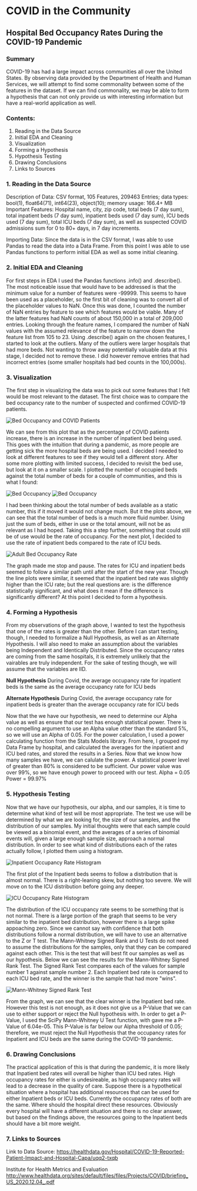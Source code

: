 # COVID in the Community
## Hospital Bed Occupancy Rates During the COVID-19 Pandemic

### Summary
COVID-19 has had a large impact across communities all over the United States. By observing data provided by the Department of Health and Human Services, we will attempt to find some commonality between some of the features in the dataset. If we can find commonality, we may be able to form a hypothesis that can not only provide us with interesting information but have a real-world application as well.

### Contents:
1. Reading in the Data Source
2. Initial EDA and Cleaning
3. Visualization
4. Forming a Hypothesis
5. Hypothesis Testing
6. Drawing Conclusions
7. Links to Sources

### 1. Reading in the Data Source
Description of Data:
CSV format, 105 Features, 209463 Entries; data types: bool(1), float64(71), int64(23), object(10); memory usage: 166.4+ MB
Important Features: Hospital name, city, zip code, total beds (7 day sum), total inpatient beds (7 day sum), inpatient beds used (7 day sum), ICU beds used (7 day sum), total ICU beds (7 day sum), as well as suspected COVID admissions sum for 0 to 80+ days, in 7 day increments.

Importing Data:
Since the data is in the CSV format, I was able to use Pandas to read the data into a Data Frame. From this point I was able to use Pandas functions to perform initial EDA as well as some initial cleaning.

### 2. Initial EDA and Cleaning
For first steps in EDA I used the Pandas functions .info() and .describe(). The most noticeable issue that would have to be addressed is that the minimum value for a number of features were -99999. This seems to have been used as a placeholder, so the first bit of cleaning was to convert all of the placeholder values to NaN. Once this was done, I counted the number of NaN entries by feature to see which features would be viable. Many of the latter features had NaN counts of about 150,000 in a total of 209,000 entries. Looking through the feature names, I compared the number of NaN values with the assumed relevance of the feature to narrow down the feature list from 105 to 23. Using .describe() again on the chosen features, I started to look at the outliers. Many of the outliers were larger hospitals that had more beds. Not wanting to throw away potentially valuable data at this stage, I decided not to remove these. I did however remove entries that had incorrect entries (some smaller hospitals had bed counts in the 100,000s).

### 3. Visualization
The first step in visualizing the data was to pick out some features that I felt would be most relevant to the dataset. The first choice was to compare the bed occupancy rate to the number of suspected and confirmed COVID-19 patients.

![Bed Occupancy and COVID Patients](/img/bedsvscovid.png)

We can see from this plot that as the percentage of COVID patients increase, there is an increase in the number of inpatient bed being used. This goes with the intuition that during a pandemic, as more people are getting sick the more hospital beds are being used. I decided I needed to look at different features to see if they would tell a different story.
After some more plotting with limited success, I decided to revisit the bed use, but look at it on a smaller scale. I plotted the number of occupied beds against the total number of beds for a couple of communities, and this is what I found:

![Bed Occupancy](/img/bedusezip1.png) ![Bed Occupancy](/img/bedusezip2.png)

I had been thinking about the total number of beds available as a static number, this if it moved it would not change much. But it the plots above, we can see that the total number of beds is a much more fluid number. Using just the sum of beds, either in use or the total amount, will not be as relevant as I had hoped. Taking this a step further, something that could still be of use would be the rate of occupancy. For the next plot, I decided to use the rate of inpatient beds compared to the rate of ICU beds.

![Adult Bed Occupancy Rate](/img/adultbeduse.png)

The graph made me stop and pause. The rates for ICU and inpatient beds seemed to follow a similar path until after the start of the new year. Though the line plots were similar, it seemed that the inpatient bed rate was slightly higher than the ICU rate; but the real questions are: is the difference statistically significant, and what does it mean if the difference is significantly different? At this point I decided to form a hypothesis.

### 4. Forming a Hypothesis
From my observations of the graph above, I wanted to test the hypothesis that one of the rates is greater than the other. Before I can start testing, though, I needed to formalize a Null Hypothesis, as well as an Alternate Hypothesis. I will also need to make an assumption about the variables being Independent and Identically Distributed. Since the occupancy rates are coming from the same hospitals, it is extremely unlikely that the vairables are truly independent. For the sake of testing though, we will assume that the variables are IID.

**Null Hypothesis**
During Covid, the average occupancy rate for inpatient beds is the same as the average occupancy rate for ICU beds

**Alternate Hypothesis**
During Covid, the average occupancy rate for inpatient beds is greater than the average occupancy rate for ICU beds

Now that the we have our hypothesis, we need to determine our Alpha value as well as ensure that our test has enough statistical power. There is no compelling argument to use an Alpha value other than the standard 5%, so we will use an Alpha of 0.05. For the power calculation, I used a power calculating function from the Stats Models library. From here, I grouped my Data Frame by hospital, and calculated the averages for the inpatient and ICU bed rates, and stored the results in a Series. Now that we know how many samples we have, we can calulate the power. A statistical power level of greater than 80% is considered to be sufficient. Our power value was over 99%, so we have enough power to proceed with our test.
Alpha = 0.05
Power = 99.97%

### 5. Hypothesis Testing
Now that we have our hypothesis, our alpha, and our samples, it is time to determine what kind of test will be most appropriate. The test we use will be determined by what we are looking for, the size of our samples, and the distribution of our samples. My initial thoughts were that each sample could be viewed as a binomial event, and the averages of a series of binomial events will, given a large enough sample size, approach a normal distribution. In order to see what kind of distributions each of the rates actually follow, I plotted them using a histogram.

![Inpatient Occupancy Rate Histogram](/img/inpatient_hist.png)

The first plot of the Inpatient beds seems to follow a distribution that is almost normal. There is a right-leaning skew, but nothing too severe. We will move on to the ICU distribution before going any deeper.

![ICU Occupancy Rate Histogram](/img/icu_hist.png)

The distribution of the ICU occupancy rate seems to be something that is not normal. There is a large portion of the graph that seems to be very similar to the inpatient bed distribution, however there is a large spike appoaching zero. Since we cannot say with confidence that both distributions follow a normal distribution, we will have to use an alternative to the Z or T test.
The Mann-Whitney Signed Rank and U Tests do not need to assume the distributions for the samples, only that they can be compared against each other. This is the test that will best fit our samples as well as our hypothesis. Below we can see the results for the Mann-Whitney Signed Rank Test. The Signed Rank Test compares each of the values for sample number 1 against sample number 2. Each Inpatient bed rate is compared to each ICU bed rate, and the winner is the sample that had more "wins".

![Mann-Whitney Signed Rank Test](/img/mannwhitney.png)

From the graph, we can see that the clear winner is the Inpatient bed rate. However this test is not enough, as it does not give us a P-Value that we can use to either support or reject the Null hypothesis with. In order to get a P-Value, I used the SciPy Mann-Whitney U Test function, with gave me a P-Value of 6.04e-05. This P-Value is far below our Alpha threshold of 0.05; therefore, we must reject the Null Hypothesis that the occupancy rates for Inpatient and ICU beds are the same during the COVID-19 pandemic.

### 6. Drawing Conclusions
The practical application of this is that during the pandemic, it is more likely that Inpatient bed rates will overall be higher than ICU bed rates. High occupancy rates for either is undesireable, as high occupancy rates will lead to a decrease in the quality of care. Suppose there is a hypothetical situation where a hospital has additional resources that can be used for either Inpatient beds or ICU beds. Currently the occupancy rates of both are the same. Where should the hospital direct these resources. Obviously every hospital will have a different situation and there is no clear answer, but based on the findings above, the resources going to the Inpatient beds should have a bit more weight.

### 7. Links to Sources

Link to Data Source: 
https://healthdata.gov/Hospital/COVID-19-Reported-Patient-Impact-and-Hospital-Capa/uqq2-txqb

Institute for Health Metrics and Evaluation
http://www.healthdata.org/sites/default/files/files/Projects/COVID/briefing_US_2020.12.04_.pdf
